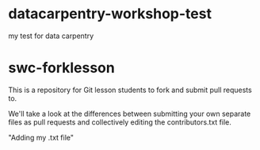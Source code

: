# datacarpentry-workshop-test
my test for data carpentry

# swc-forklesson
This is a repository for Git lesson students to fork and submit pull requests to.

We'll take a look at the differences between submitting your own separate files as pull requests and collectively editing the contributors.txt file.

"Adding my .txt file"